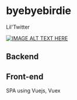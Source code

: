 # byebyebirdie
Lil'Twitter

[![IMAGE ALT TEXT HERE](https://img.youtube.com/vi/1t3cBTb3xPc/0.jpg)](https://www.youtube.com/watch?v=1t3cBTb3xPc)

## Backend


## Front-end
SPA using Vuejs, Vuex
